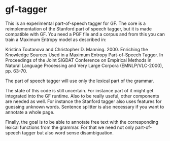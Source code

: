 # gf-tagger

This is an experimental part-of-speech tagger for GF. The core is a reimplementation of the Stanford part of speech tagger,
but it is made compatible with GF. You need a PGF file and a corpus and from this you can train a Maximum Entropy model
as described in:

Kristina Toutanova and Christopher D. Manning. 2000. Enriching the Knowledge Sources Used in 
a Maximum Entropy Part-of-Speech Tagger. In Proceedings of the Joint SIGDAT Conference on 
Empirical Methods in Natural Language Processing and Very Large Corpora (EMNLP/VLC-2000), pp. 63-70.

The part of speech tagger will use only the lexical part of the grammar.

The state of this code is still uncertain. For instance part of it might get integrated into the GF runtime. Also to be really
useful, other components are needed as well. For instance the Stanford tagger also uses features for guessing unknown words.
Sentence splitter is also necessary if you want to annotate a whole page. 

Finally, the goal is to be able to annotate free text with the corresponding lexical functions from the grammar.
For that we need not only part-of-speech tagger but also word sense disambiguation.
